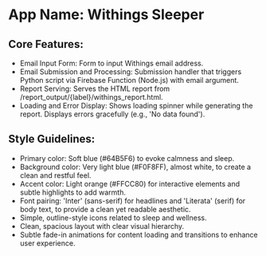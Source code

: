 # **App Name**: Withings Sleeper

## Core Features:

- Email Input Form: Form to input Withings email address.
- Email Submission and Processing: Submission handler that triggers Python script via Firebase Function (Node.js) with email argument.
- Report Serving: Serves the HTML report from /report_output/{label}/withings_report.html.
- Loading and Error Display: Shows loading spinner while generating the report. Displays errors gracefully (e.g., 'No data found').

## Style Guidelines:

- Primary color: Soft blue (#64B5F6) to evoke calmness and sleep.
- Background color: Very light blue (#F0F8FF), almost white, to create a clean and restful feel.
- Accent color: Light orange (#FFCC80) for interactive elements and subtle highlights to add warmth.
- Font pairing: 'Inter' (sans-serif) for headlines and 'Literata' (serif) for body text, to provide a clean yet readable aesthetic. 
- Simple, outline-style icons related to sleep and wellness.
- Clean, spacious layout with clear visual hierarchy.
- Subtle fade-in animations for content loading and transitions to enhance user experience.